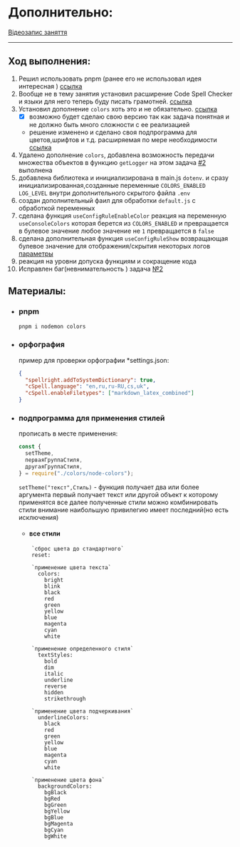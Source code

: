 # Дополнительно:

[Відеозапис заняття](https://youtu.be/7enIHwm79nE?t=723)

---

## Ход выполнения:

1. Решил использовать pnpm (ранее его не использовал идея интересная ) [ссылка](#pnpm)
2. Вообще не в тему занятия установил расширение Code Spell Checker и языки для него теперь буду писать грамотней. [ссылка](#орфография)
3. Установил дополнение `colors` хоть это и не обязательно. [ссылка](#pnpm)
   - [x] возможно будет сделаю свою версию так как задача понятная и не должно быть много сложности с ее реализацией
   - решение изменено и сделано своя подпрограмма для цветов,шрифтов и т.д. расширяемая по мере необходимости [ссылка](#подпрограмма-для-применения-стилей)
4. Удалено дополнение `colors`, добавлена возможность передачи множества объектов в функцию `getLogger` на этом задача [#2](../tasks/hw2_todo.md) выполнена
5. добавлена библиотека и инициализирована в main.js `dotenv`. и сразу инициализированная,созданные переменные `COLORS_ENABLED` `LOG_LEVEL` внутри дополнительного скрытого файла `.env`
6. создан дополнительный фаил для обработки `default.js` с обработкой переменных
7. сделана функция `useConfigRuleEnableColor` реакция на переменную `useConsoleColors` которая берется из `COLORS_ENABLED` и превращается в булевое значение любое значение не `1` превращается в `false`
8. сделана дополнительная функция `useConfigRuleShow` возвращающая булевое значение для отображения/скрытия некоторых логов [параметры](../tasks/hw2_todo.md#можливі-значення-log_level)
9. реакция на уровни допуска функциям и сокращение кода
10. Исправлен баг(невнимательность ) задача [№2](../tasks/hw2_todo.md)

## Материалы:

- ### pnpm

  ```bash
  pnpm i nodemon colors
  ```

- ### орфография

  пример для проверки орфографии \*settings.json:

  ```json
  {
    "spellright.addToSystemDictionary": true,
    "cSpell.language": "en,ru,ru-RU,cs,uk",
    "cSpell.enableFiletypes": ["markdown_latex_combined"]
  }
  ```

- ### подпрограмма для применения стилей

  прописать в месте применения:

  ```js
  const {
    setTheme,
    перваяГруппаСтиля,
    другаяГруппаСтиля,
  } = require("./colors/node-colors");
  ```

  `setTheme("текст",Стиль)` - функция получает два или более аргумента первый получает текст или другой объект к которому применятся все далее полученные стили можно комбинировать стили внимание наибольшую привилегию имеет последний(но есть исключения)

  - #### все стили

  ```
      `сброс цвета до стандартного`
      reset:

      `применение цвета текста`
        colors:
          bright
          blink
          black
          red
          green
          yellow
          blue
          magenta
          cyan
          white

      `применение определенного стиля`
        textStyles:
          bold
          dim
          italic
          underline
          reverse
          hidden
          strikethrough

      `применение цвета подчеркивания`
        underlineColors:
          black
          red
          green
          yellow
          blue
          magenta
          cyan
          white

      `применение цвета фона`
        backgroundColors:
          bgBlack
          bgRed
          bgGreen
          bgYellow
          bgBlue
          bgMagenta
          bgCyan
          bgWhite
  ```
